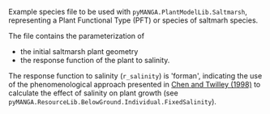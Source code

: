 Example species file to be used with ``pyMANGA.PlantModelLib.Saltmarsh``, representing a Plant Functional Type (PFT) or species of saltmarh species.

The file contains the parameterization of 
- the initial saltmarsh plant geometry
- the response function of the plant to salinity.

The response function to salinity (``r_salinity``) is 'forman', indicating the use of the phenomenological approach presented in <a href="https://doi.org/10.1046/j.1365-2745.1998.00233.x" target="_blank">Chen and Twilley (1998)</a>  to calculate the effect of salinity on plant growth (see `pyMANGA.ResourceLib.BelowGround.Individual.FixedSalinity`).
